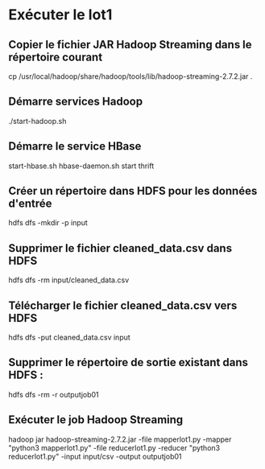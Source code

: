 # Exécuter le lot1

## Copier le fichier JAR Hadoop Streaming dans le répertoire courant 
cp /usr/local/hadoop/share/hadoop/tools/lib/hadoop-streaming-2.7.2.jar .

## Démarre services Hadoop
./start-hadoop.sh

## Démarre le service HBase
start-hbase.sh
hbase-daemon.sh start thrift

## Créer un répertoire dans HDFS pour les données d'entrée
hdfs dfs -mkdir -p input

## Supprimer le fichier cleaned_data.csv dans HDFS
hdfs dfs -rm input/cleaned_data.csv

## Télécharger le fichier cleaned_data.csv vers HDFS
hdfs dfs -put cleaned_data.csv input

## Supprimer le répertoire de sortie existant dans HDFS :
hdfs dfs -rm -r outputjob01

## Exécuter le job Hadoop Streaming
hadoop jar hadoop-streaming-2.7.2.jar -file mapperlot1.py -mapper "python3 mapperlot1.py" -file reducerlot1.py -reducer "python3 reducerlot1.py" -input input/csv -output outputjob01




